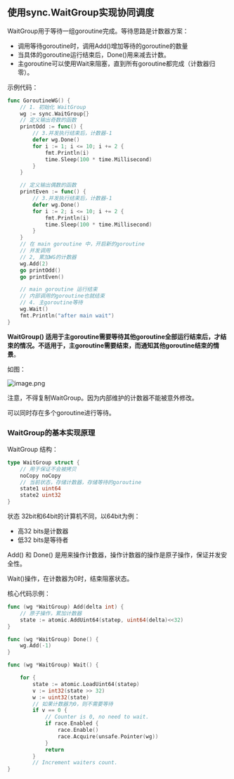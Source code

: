 ## 使用sync.WaitGroup实现协同调度

WaitGroup用于等待一组goroutine完成。等待思路是计数器方案：

- 调用等待goroutine时，调用Add()增加等待的goroutine的数量
- 当具体的goroutine运行结束后，Done()用来减去计数。
- 主goroutine可以使用Wait来阻塞，直到所有goroutine都完成（计数器归零）。

示例代码：

```go
func GoroutineWG() {
    // 1. 初始化 WaitGroup
    wg := sync.WaitGroup{}
    // 定义输出奇数的函数
    printOdd := func() {
        // 3.并发执行结束后，计数器-1
        defer wg.Done()
        for i := 1; i <= 10; i += 2 {
            fmt.Println(i)
            time.Sleep(100 * time.Millisecond)
        }
    }

    // 定义输出偶数的函数
    printEven := func() {
        // 3.并发执行结束后，计数器-1
        defer wg.Done()
        for i := 2; i <= 10; i += 2 {
            fmt.Println(i)
            time.Sleep(100 * time.Millisecond)
        }
    }
    // 在 main goroutine 中，开启新的goroutine
    // 并发调用
    // 2, 累加WG的计数器
    wg.Add(2)
    go printOdd()
    go printEven()

    // main goroutine 运行结束
    // 内部调用的goroutine也就结束
    // 4. 主goroutine等待
    wg.Wait()
    fmt.Println("after main wait")
}
```

**WaitGroup() 适用于主goroutine需要等待其他goroutine全部运行结束后，才结束的情况。不适用于，主goroutine需要结束，而通知其他goroutine结束的情景**。

如图：

![image.png](https://fynotefile.oss-cn-zhangjiakou.aliyuncs.com/fynote/fyfile/13080/1672136903072/4f5508ffdc3c43178925e8c36ed7f55a.png)

注意，不得复制WaitGroup。因为内部维护的计数器不能被意外修改。

可以同时存在多个goroutine进行等待。

### WaitGroup的基本实现原理

WaitGroup 结构：

```go
type WaitGroup struct {
    // 用于保证不会被拷贝
    noCopy noCopy
    // 当前状态，存储计数器，存储等待的goroutine
    state1 uint64
    state2 uint32
}
```

状态 32bit和64bit的计算机不同，以64bit为例：

- 高32 bits是计数器
- 低32 bits是等待者

Add() 和 Done() 是用来操作计数器，操作计数器的操作是原子操作，保证并发安全性。

Wait()操作，在计数器为0时，结束阻塞状态。

核心代码示例：

```go
func (wg *WaitGroup) Add(delta int) {
    // 原子操作，累加计数器
    state := atomic.AddUint64(statep, uint64(delta)<<32)
}

func (wg *WaitGroup) Done() {
    wg.Add(-1)
}

func (wg *WaitGroup) Wait() {

    for {
        state := atomic.LoadUint64(statep)
        v := int32(state >> 32)
        w := uint32(state)
        // 如果计数器为0，则不需要等待
        if v == 0 {
            // Counter is 0, no need to wait.
            if race.Enabled {
                race.Enable()
                race.Acquire(unsafe.Pointer(wg))
            }
            return
        }
        // Increment waiters count.
}
```

## 